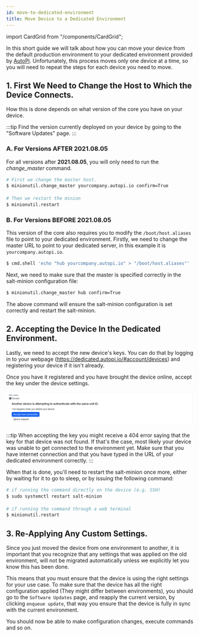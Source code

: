 ```yaml
---
id: move-to-dedicated-environment
title: Move Device to a Dedicated Environment
---
```

import CardGrid from "/components/CardGrid";

In this short guide we will talk about how you can move your device from the default production
environment to your dedicated environment provided by [AutoPi](https://www.autopi.io). Unfortunately, this process moves
only one device at a time, so you will need to repeat the steps for each device you need to move.

## 1. First We Need to Change the Host to Which the Device Connects.
How this is done depends on what version of the core you have on your device.

:::tip
Find the version currently deployed on your device by going to the "Software Updates" page.
:::

### A. For Versions **AFTER** 2021.08.05

For all versions after **2021.08.05**, you will only need to run the *change_master* command.

```bash
# First we change the master host.
$ minionutil.change_master yourcompany.autopi.io confirm=True

# Then we restart the minion
$ minionutil.restart
```

### B. For Versions **BEFORE** 2021.08.05

This version of the core also requires you to modify the `/boot/host.aliases` file to
point to your dedicated environment. Firstly, we need to change the master URL to point to your
dedicated server, in this example it is `yourcompany.autopi.io`.

```bash
$ cmd.shell 'echo "hub yourcompany.autopi.io" > "/boot/host.aliases"'
```

Next, we need to make sure that the master is specified correctly in the salt-minion configuration
file:

```bash
$ minionutil.change_master hub confirm=True
```

The above command will ensure the salt-minion configuration is set correctly and restart the
salt-minion.

## 2. Accepting the Device In the Dedicated Environment.

Lastly, we need to accept the new device's keys. You can do that by logging in to your
webpage (https://dedicated.autopi.io/#account/devices) and registering your device if it isn't
already.

Once you have it registered and you have brought the device online, accept the key under the device settings.

![Key state denied](/img/cloud/device_management/move_to_dedicated_environment/key_state_denied.png)

:::tip
When accepting the key you might receive a 404 error saying that the key for that device was not
found. If that's the case, most likely your device was unable to get connected to the environment
yet. Make sure that you have internet connection and that you have typed in the URL of your dedicated
environment correctly.
:::

When that is done, you'll need to restart the salt-minion once more, either by waiting for it to go to sleep, or by issuing the following command:

```bash
# if running the command directly on the device (e.g. SSH)
$ sudo systemctl restart salt-minion

# if running the command through a web terminal
$ minionutil.restart
```

## 3. Re-Applying Any Custom Settings.

Since you just moved the device from one environment to another, it is important that you recognize that any settings that was applied on the old environment, will not be migrated automatically unless we explicitly let you know this has been done.

This means that you must ensure that the device is using the right settings for your use case.
To make sure that the device has all the right configuration applied (They might differ between environments), you should go to the `Software Updates` page, and reapply the current version, by clicking `enqueue update`, that way you ensure that the device is fully in sync with the current environment.

You should now be able to make configuration changes, execute commands and so on.
